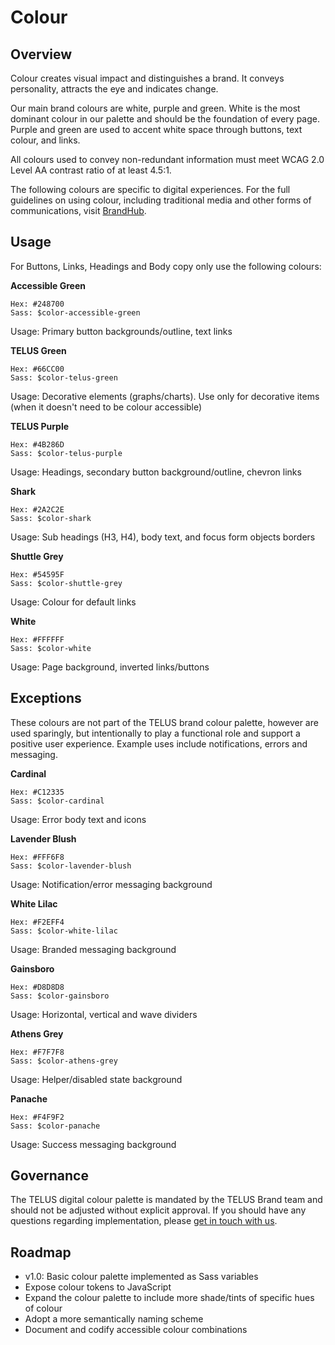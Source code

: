 # Colour

## Overview

Colour creates visual impact and distinguishes a brand. It conveys personality, attracts the eye and indicates change. 

Our main brand colours are white, purple and green. White is the most dominant colour in our palette and should be the 
foundation of every page. Purple and green are used to accent white space through buttons, text colour, and links.

All colours used to convey non-redundant information must meet WCAG 2.0 Level AA contrast ratio of at least 4.5:1.

The following colours are specific to digital experiences. For the full guidelines on using colour, including traditional 
media and other forms of communications, visit [BrandHub](https://brand.telus.com).


## Usage

For Buttons, Links, Headings and Body copy only use the following colours:

<div class="color__swatch">
  <div class="color">
    <div class="color__preview" style="background-color: #248700;"></div>
    <p><strong>Accessible Green</strong></p>
<pre><code>Hex: #248700
Sass: $color-accessible-green</code></pre>
    <p>Usage: Primary button backgrounds/outline, text links</p>
  </div>
  
  <div class="color">
    <div class="color__preview" style="background-color: #66CC00;"></div>
    <p><strong>TELUS Green</strong></p>
<pre><code>Hex: #66CC00
Sass: $color-telus-green</code></pre>
    <p>Usage: Decorative elements (graphs/charts). Use only for decorative items (when it doesn't need to be colour accessible)</p>
  </div>
  
  <div class="color">
    <div class="color__preview" style="background-color: #4B286D;"></div>
    <p><strong>TELUS Purple</strong></p>
<pre><code>Hex: #4B286D
Sass: $color-telus-purple</code></pre>
    <p>Usage: Headings, secondary button background/outline, chevron links</p>
  </div>
  
  <div class="color">
    <div class="color__preview" style="background-color: #2A2C2E;"></div>
    <p><strong>Shark</strong></p>
<pre><code>Hex: #2A2C2E
Sass: $color-shark</code></pre>
    <p>Usage: Sub headings (H3, H4), body text, and focus form objects borders</p>
  </div>
  
  <div class="color">
    <div class="color__preview" style="background-color: #54595F;"></div>
    <p><strong>Shuttle Grey</strong></p>
<pre><code>Hex: #54595F
Sass: $color-shuttle-grey</code></pre>
    <p>Usage: Colour for default links</p>
  </div>
  
  <div class="color">
    <div class="color__preview" style="background-color: #FFFFFF;"></div>
    <p><strong>White</strong></p>
<pre><code>Hex: #FFFFFF
Sass: $color-white</code></pre>
    <p>Usage: Page background, inverted links/buttons</p>
  </div>
</div>

## Exceptions

These colours are not part of the TELUS brand colour palette, however are used sparingly, but intentionally to play a 
functional role and support a positive user experience. Example uses include notifications, errors and messaging.

<div class="color__swatch">
  <div class="color">
    <div class="color__preview" style="background-color: #C12335;"></div>
    <p><strong>Cardinal</strong></p>
<pre><code>Hex: #C12335
Sass: $color-cardinal</code></pre>
    <p>Usage: Error body text and icons</p>
  </div>
  
  <div class="color">
    <div class="color__preview" style="background-color: #FFF6F8;"></div>
    <p><strong>Lavender Blush</strong></p>
<pre><code>Hex: #FFF6F8
Sass: $color-lavender-blush</code></pre>
    <p>Usage: Notification/error messaging background</p>
  </div>
    
  <div class="color">
    <div class="color__preview" style="background-color: #F2EFF4;"></div>
    <p><strong>White Lilac</strong></p>
<pre><code>Hex: #F2EFF4
Sass: $color-white-lilac</code></pre>
    <p>Usage: Branded messaging background</p>
  </div>
  
  <div class="color">
    <div class="color__preview" style="background-color: #D8D8D8;"></div>
    <p><strong>Gainsboro</strong></p>
<pre><code>Hex: #D8D8D8
Sass: $color-gainsboro</code></pre>
    <p>Usage: Horizontal, vertical and wave dividers</p>
  </div>
  
  <div class="color">
    <div class="color__preview" style="background-color: #F7F7F8;"></div>
    <p><strong>Athens Grey</strong></p>
<pre><code>Hex: #F7F7F8
Sass: $color-athens-grey</code></pre>
    <p>Usage: Helper/disabled state background</p>
  </div>
    
  <div class="color">
    <div class="color__preview" style="background-color: #F4F9F2;"></div>
    <p><strong>Panache</strong></p>
<pre><code>Hex: #F4F9F2
Sass: $color-panache</code></pre>
    <p>Usage: Success messaging background</p>
  </div>
</div>


## Governance

The TELUS digital colour palette is mandated by the TELUS Brand team and should not be adjusted without explicit approval. If 
you should have any questions regarding implementation, please [get in touch with us](/support.md).

## Roadmap

* v1.0: Basic colour palette implemented as Sass variables
* Expose colour tokens to JavaScript
* Expand the colour palette to include more shade/tints of specific hues of colour
* Adopt a more semantically naming scheme
* Document and codify accessible colour combinations
